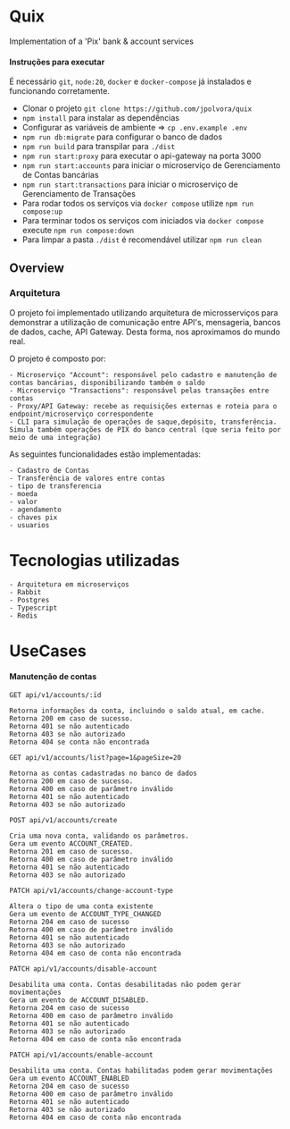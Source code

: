 # Quix
Implementation of a 'Pix' bank & account services

#### Instruções para executar

É necessário `git`, `node:20`, `docker` e `docker-compose` já instalados e funcionando corretamente.

- Clonar o projeto `git clone https://github.com/jpolvora/quix`
-   `npm install` para instalar as dependências
-   Configurar as variáveis de ambiente => `cp .env.example .env`
-   `npm run db:migrate` para configurar o banco de dados
-   `npm run build` para transpilar para `./dist`
-   `npm run start:proxy` para executar o api-gateway na porta 3000
-   `npm run start:accounts` para iniciar o microserviço de Gerenciamento de Contas bancárias
-   `npm run start:transactions` para iniciar o microserviço de Gerenciamento de Transações
-   Para rodar todos os serviços via `docker compose` utilize `npm run compose:up`  
-   Para terminar todos os serviços com iniciados via `docker compose` execute `npm run compose:down`
-   Para limpar a pasta `./dist` é recomendável utilizar `npm run clean`

## Overview

### Arquitetura

O projeto foi implementado utilizando arquitetura de microsserviços para demonstrar a utilização de comunicação entre API's, mensageria, bancos de dados, cache, API Gateway. Desta forma, nos aproximamos do mundo real.

O projeto é composto por:

    - Microserviço "Account": responsável pelo cadastro e manutenção de contas bancárias, disponibilizando também o saldo
    - Microserviço "Transactions": responsável pelas transações entre contas
    - Proxy/API Gateway: recebe as requisições externas e roteia para o endpoint/microserviço correspondente
    - CLI para simulação de operações de saque,depósito, transferência. Simula também operações de PIX do banco central (que seria feito por meio de uma integração)

As seguintes funcionalidades estão implementadas:

    - Cadastro de Contas
    - Transferência de valores entre contas
    - tipo de transferencia
    - moeda
    - valor
    - agendamento
    - chaves pix
    - usuarios

# Tecnologias utilizadas

    - Arquitetura em microserviços
    - Rabbit
    - Postgres
    - Typescript
    - Redis

# UseCases

#### Manutenção de contas

`GET api/v1/accounts/:ïd`

    Retorna informações da conta, incluindo o saldo atual, em cache.
    Retorna 200 em caso de sucesso.    
    Retorna 401 se não autenticado
    Retorna 403 se não autorizado
    Retorna 404 se conta não encontrada

`GET api/v1/accounts/list?page=1&pageSize=20`

    Retorna as contas cadastradas no banco de dados
    Retorna 200 em caso de sucesso.
    Retorna 400 em caso de parâmetro inválido
    Retorna 401 se não autenticado
    Retorna 403 se não autorizado

`POST api/v1/accounts/create`

    Cria uma nova conta, validando os parâmetros.
    Gera um evento ACCOUNT_CREATED.
    Retorna 201 em caso de sucesso.
    Retorna 400 em caso de parâmetro inválido
    Retorna 401 se não autenticado
    Retorna 403 se não autorizado

`PATCH api/v1/accounts/change-account-type`
    
    Altera o tipo de uma conta existente
    Gera um evento de ACCOUNT_TYPE_CHANGED
    Retorna 204 em caso de sucesso
    Retorna 400 em caso de parâmetro inválido    
    Retorna 401 se não autenticado
    Retorna 403 se não autorizado
    Retorna 404 em caso de conta não encontrada

`PATCH api/v1/accounts/disable-account`

    Desabilita uma conta. Contas desabilitadas não podem gerar movimentações
    Gera um evento de ACCOUNT_DISABLED.
    Retorna 204 em caso de sucesso
    Retorna 400 em caso de parâmetro inválido    
    Retorna 401 se não autenticado
    Retorna 403 se não autorizado
    Retorna 404 em caso de conta não encontrada

`PATCH api/v1/accounts/enable-account`

    Desabilita uma conta. Contas habilitadas podem gerar movimentações
    Gera um evento ACCOUNT_ENABLED
    Retorna 204 em caso de sucesso
    Retorna 400 em caso de parâmetro inválido    
    Retorna 401 se não autenticado
    Retorna 403 se não autorizado
    Retorna 404 em caso de conta não encontrada